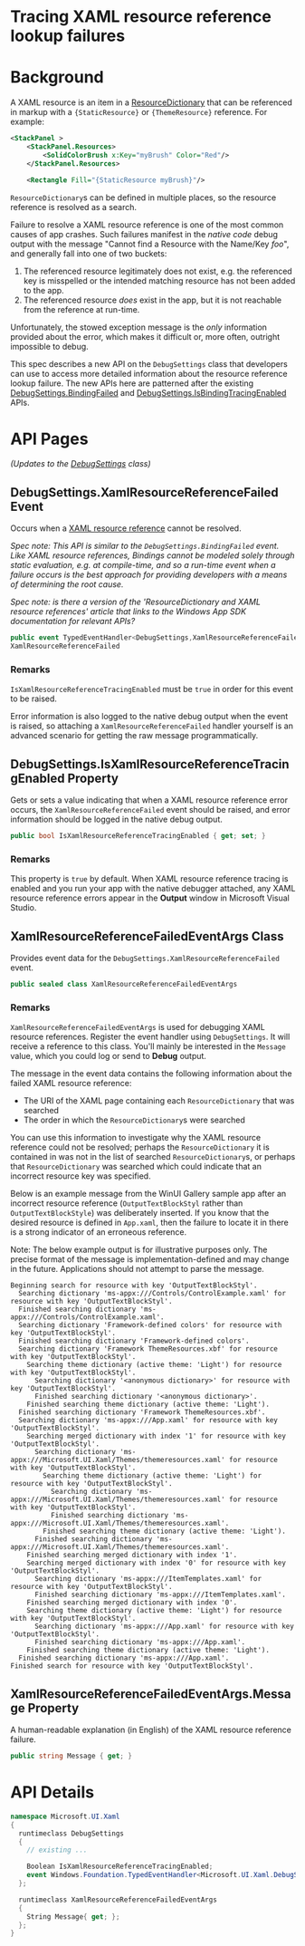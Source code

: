 Tracing XAML resource reference lookup failures
===

# Background

A XAML resource is an item in a 
[ResourceDictionary](https://docs.microsoft.com/windows/windows-app-sdk/api/winrt/Microsoft.UI.Xaml.ResourceDictionary)
that can be referenced in markup with a `{StaticResource}` or `{ThemeResource}` reference.
For example:

```xml
<StackPanel >
    <StackPanel.Resources>
        <SolidColorBrush x:Key="myBrush" Color="Red"/>
    </StackPanel.Resources>

    <Rectangle Fill="{StaticResource myBrush}"/>
```

`ResourceDictionary`s can be defined in multiple places, so the resource reference is resolved
as a search.

Failure to resolve a XAML resource reference is one of 
the most common causes of app crashes. Such failures manifest in the _native code_ debug output with the 
message "Cannot find a Resource with the Name/Key *foo*", and generally fall into one of two 
buckets:

1. The referenced resource legitimately does not exist, e.g. the referenced key is misspelled or 
the intended matching resource has not been added to the app.
2. The referenced resource *does* exist in the app, but it is not reachable from the reference 
at run-time.

Unfortunately, the stowed exception message is the *only* information provided about the error, 
which makes it difficult or, more often, outright impossible to debug.

This spec describes a new 
API on the `DebugSettings` class that developers can use to access more detailed information about 
the resource reference lookup failure.
The new APIs here are patterned after the existing
[DebugSettings.BindingFailed](https://docs.microsoft.com/windows/windows-app-sdk/api/winrt/Microsoft.UI.Xaml.DebugSettings.BindingFailed)
and
[DebugSettings.IsBindingTracingEnabled](https://docs.microsoft.com/windows/windows-app-sdk/api/winrt/Microsoft.UI.Xaml.DebugSettings.IsBindingTracingEnabled)
APIs.


# API Pages

_(Updates to the 
[DebugSettings](https://docs.microsoft.com/windows/windows-app-sdk/api/winrt/Microsoft.UI.Xaml.DebugSettings)
class)_

## DebugSettings.XamlResourceReferenceFailed Event

Occurs when a
[XAML resource reference](https://learn.microsoft.com/en-us/windows/apps/design/style/xaml-resource-dictionary)
cannot be resolved.

_Spec note: This API is similar to the `DebugSettings.BindingFailed` event. Like XAML resource references, 
Bindings cannot be modeled solely through static evaluation, e.g. at compile-time, and so a run-time 
event when a failure occurs is the best approach for providing developers with a means of determining the 
root cause._

_Spec note: is there a version of the 'ResourceDictionary and XAML resource references' article that 
links to the Windows App SDK documentation for relevant APIs?_

```c#
public event TypedEventHandler<DebugSettings,XamlResourceReferenceFailedEventArgs> 
XamlResourceReferenceFailed

```

### Remarks

`IsXamlResourceReferenceTracingEnabled` must be `true` in order for this event to be raised.

Error information is also logged to the native debug output when the event is raised,
so attaching a `XamlResourceReferenceFailed` handler yourself is an advanced scenario for 
getting the raw message programmatically.

## DebugSettings.IsXamlResourceReferenceTracingEnabled Property

Gets or sets a value indicating that when a XAML resource reference error occurs,
the `XamlResourceReferenceFailed` event should be raised,
and error information should be logged in the native debug output.

```c# 
public bool IsXamlResourceReferenceTracingEnabled { get; set; }
```

### Remarks

This property is `true` by default. When XAML resource reference tracing is enabled and you 
run your app with the native debugger attached, any  XAML resource reference errors appear 
in the **Output** window in Microsoft Visual Studio.


## XamlResourceReferenceFailedEventArgs Class

Provides event data for the `DebugSettings.XamlResourceReferenceFailed` event.

```c#
public sealed class XamlResourceReferenceFailedEventArgs
```

### Remarks

`XamlResourceReferenceFailedEventArgs` is used for debugging XAML resource references. Register the event 
handler using `DebugSettings`. It will receive a reference to this class. You'll mainly be 
interested in the `Message` value, which you could log or send to **Debug** output.

The message in the event data contains the following information about the failed XAML resource 
reference:

* The URI of the XAML page containing each `ResourceDictionary` that was searched
* The order in which the `ResourceDictionary`s were searched

You can use this information to investigate why the XAML resource reference could not be resolved; 
perhaps the `ResourceDictionary` it is contained in was not in the list of searched 
`ResourceDictionary`s, or perhaps that `ResourceDictionary` was searched which could indicate that 
an incorrect resource key was specified.

Below is an example message from the WinUI Gallery sample app after an incorrect resource reference
(`OutputTextBlockStyl` rather than `OutputTextBlockStyle`) was deliberately inserted. If you know
that the desired resource is defined in `App.xaml`, then the failure to locate it in there is a
strong indicator of an erroneous reference.

Note: The below example output is for illustrative purposes only. The precise format of the message is 
implementation-defined and may change in the future. Applications should not attempt to parse the message.

```
Beginning search for resource with key 'OutputTextBlockStyl'.
  Searching dictionary 'ms-appx:///Controls/ControlExample.xaml' for resource with key 'OutputTextBlockStyl'.
  Finished searching dictionary 'ms-appx:///Controls/ControlExample.xaml'.
  Searching dictionary 'Framework-defined colors' for resource with key 'OutputTextBlockStyl'.
  Finished searching dictionary 'Framework-defined colors'.
  Searching dictionary 'Framework ThemeResources.xbf' for resource with key 'OutputTextBlockStyl'.
    Searching theme dictionary (active theme: 'Light') for resource with key 'OutputTextBlockStyl'.
      Searching dictionary '<anonymous dictionary>' for resource with key 'OutputTextBlockStyl'.
      Finished searching dictionary '<anonymous dictionary>'.
    Finished searching theme dictionary (active theme: 'Light').
  Finished searching dictionary 'Framework ThemeResources.xbf'.
  Searching dictionary 'ms-appx:///App.xaml' for resource with key 'OutputTextBlockStyl'.
    Searching merged dictionary with index '1' for resource with key 'OutputTextBlockStyl'.
      Searching dictionary 'ms-appx:///Microsoft.UI.Xaml/Themes/themeresources.xaml' for resource with key 'OutputTextBlockStyl'.
        Searching theme dictionary (active theme: 'Light') for resource with key 'OutputTextBlockStyl'.
          Searching dictionary 'ms-appx:///Microsoft.UI.Xaml/Themes/themeresources.xaml' for resource with key 'OutputTextBlockStyl'.
          Finished searching dictionary 'ms-appx:///Microsoft.UI.Xaml/Themes/themeresources.xaml'.
        Finished searching theme dictionary (active theme: 'Light').
      Finished searching dictionary 'ms-appx:///Microsoft.UI.Xaml/Themes/themeresources.xaml'.
    Finished searching merged dictionary with index '1'.
    Searching merged dictionary with index '0' for resource with key 'OutputTextBlockStyl'.
      Searching dictionary 'ms-appx:///ItemTemplates.xaml' for resource with key 'OutputTextBlockStyl'.
      Finished searching dictionary 'ms-appx:///ItemTemplates.xaml'.
    Finished searching merged dictionary with index '0'.
    Searching theme dictionary (active theme: 'Light') for resource with key 'OutputTextBlockStyl'.
      Searching dictionary 'ms-appx:///App.xaml' for resource with key 'OutputTextBlockStyl'.
      Finished searching dictionary 'ms-appx:///App.xaml'.
    Finished searching theme dictionary (active theme: 'Light').
  Finished searching dictionary 'ms-appx:///App.xaml'.
Finished search for resource with key 'OutputTextBlockStyl'.
```


## XamlResourceReferenceFailedEventArgs.Message Property

A human-readable explanation (in English) of the XAML resource reference failure.

```c#
public string Message { get; }
```


# API Details
```c#
namespace Microsoft.UI.Xaml
{
  runtimeclass DebugSettings
  {
    // existing ...

    Boolean IsXamlResourceReferenceTracingEnabled;
    event Windows.Foundation.TypedEventHandler<Microsoft.UI.Xaml.DebugSettings,Microsoft.UI.Xaml.XamlResourceReferenceFailedEventArgs> XamlResourceReferenceFailed;
  };

  runtimeclass XamlResourceReferenceFailedEventArgs
  {
    String Message{ get; };
  };
}

```
